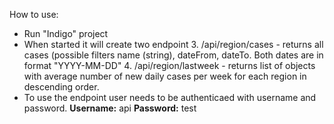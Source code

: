 How to use:
 - Run "Indigo" project
 - When started it will create two endpoint
	 3. /api/region/cases - returns all cases (possible filters name (string), dateFrom, dateTo. Both dates are in format "YYYY-MM-DD"
	 4. /api/region/lastweek - returns list of objects with average number of new daily cases per week for each region in descending order.
 - To use the endpoint user needs to be authenticaed with username and password. **Username:** api 
 **Password:** test

